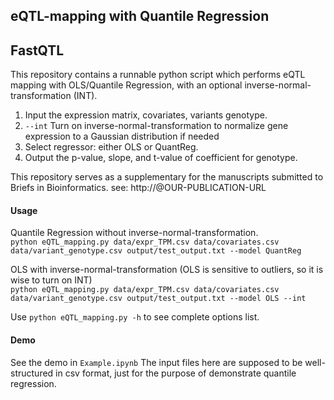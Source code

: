 ## eQTL-mapping with Quantile Regression

## FastQTL

This repository contains a runnable python script which performs eQTL mapping with OLS/Quantile Regression, with an optional inverse-normal-transformation (INT).

1. Input the expression matrix, covariates, variants genotype.
2. `--int` Turn on inverse-normal-transformation to normalize gene expression to a Gaussian distribution if needed
3. Select regressor: either OLS or QuantReg.
4. Output the p-value, slope, and t-value of coefficient for genotype.

This repository serves as a supplementary for the manuscripts submitted to Briefs in Bioinformatics. see: http://@OUR-PUBLICATION-URL

#### Usage

Quantile Regression without inverse-normal-transformation.  
`python eQTL_mapping.py data/expr_TPM.csv data/covariates.csv data/variant_genotype.csv output/test_output.txt --model QuantReg`

OLS with inverse-normal-transformation (OLS is sensitive to outliers, so it is wise to turn on INT)  
`python eQTL_mapping.py data/expr_TPM.csv data/covariates.csv data/variant_genotype.csv output/test_output.txt --model OLS --int`

Use `python eQTL_mapping.py -h` to see complete options list.


#### Demo
See the demo in `Example.ipynb`
The input files here are supposed to be well-structured in csv format, just for the purpose of demonstrate quantile regression.
